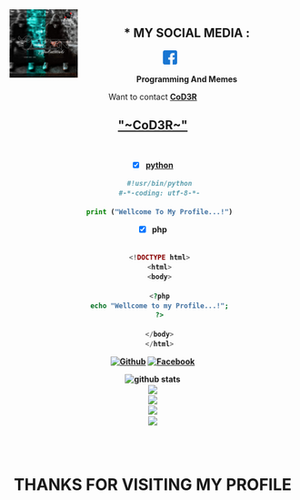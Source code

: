<img src="https://github.com/CoD3R1337/CoD3R1337/blob/main/IMAGE/Untitled3.jpg" width="120" height="120" align="left">
<center>
  
  
  
   ## * MY SOCIAL MEDIA : <br>
<a href="https://www.facebook.com/SpArKCoD3R" target="_blank"><img src="https://github.com/CoD3R1337/CoD3R1337/blob/main/IMAGE/facebook.png" alt="alt text" width="25" height="25"></a>
&nbsp;&nbsp;     &nbsp;&nbsp;    &nbsp;&nbsp;   &nbsp;&nbsp;   &nbsp;&nbsp;
  
____Programming And Memes____

Want to contact <a href="https://github.com/CoD3R1337"><b>CoD3R 

<div align="center">
<h2>&quot;~CoD3R~&quot;</h2>
</div> <br>
  
  
  
- [x] python
  ```python
  #!usr/bin/python
  #-*-coding: utf-8-*-
  
  print ("Wellcome To My Profile...!")
  ```
- [x] php
  ```php

  <!DOCTYPE html>
  <html>
  <body>

  <?php
  echo "Wellcome to my Profile...!";
  ?>

  </body>
  </html>

  ```


<div align="center">

[![Github](https://img.shields.io/badge/Github-CoD3R1337-dimgray?style=flat-square&logo=github)](https://github.com/CoD3R1337) [![Facebook](https://img.shields.io/badge/Facebook-CoD3R1337-blue?style=flat-square&logo=facebook)](https://www.facebook.com/SpArKCoD3R)

</div>

![github stats](https://github-readme-stats.vercel.app/api?username=CoD3R1337&show_icons=true&include_all_commits=true&theme=chartreuse-dark&cache_seconds=3200) <br>
<img align="center" src="https://github-readme-stats.anuraghazra1.vercel.app/api/top-langs/?username=CoD3R1337&layout=compact&theme=chartreuse-dark" /> <br>
<img align="center" src="https://github-readme-stats.anuraghazra1.vercel.app/api/pin/?username=CoD3R1337&repo=CoD3R&theme=chartreuse-dark" /> <br>
<img align="center" src="https://github-readme-stats.anuraghazra1.vercel.app/api/top-langs/?username=CoD3R1337&layout=compact&theme=chartreuse-dark" /> <br>
<img align="center" src="https://github-readme-stats.anuraghazra1.vercel.app/api/pin/?username=CoD3R1337&repo=coder-without&theme=chartreuse-dark" /> <br>


<br><br>

<div align="center">
  <h1> THANKS FOR VISITING MY PROFILE </h1>
</div
